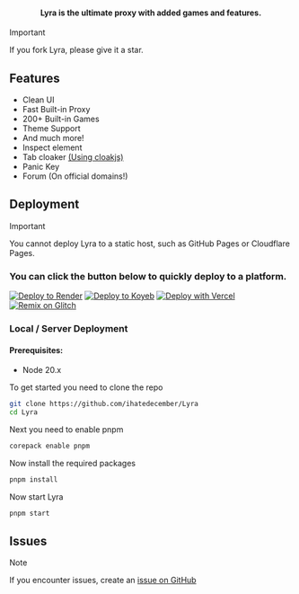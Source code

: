 <div align=center>
<h4 align="center">Lyra is the ultimate proxy with added games and features.</h4>
</div>



> [!IMPORTANT]
> If you fork Lyra, please give it a star.



## Features

- Clean UI
- Fast Built-in Proxy
- 200+ Built-in Games
- Theme Support
- And much more!
- Inspect element
- Tab cloaker [(Using cloakjs)](https://github.com/Parcoil/cloak)
- Panic Key
- Forum (On official domains!)

## Deployment

> [!IMPORTANT]
> You cannot deploy Lyra to a static host, such as GitHub Pages or Cloudflare Pages.

### You can click the button below to quickly deploy to a platform.

[![Deploy to Render](https://binbashbanana.github.io/deploy-buttons/buttons/remade/render.svg)](https://render.com/deploy?repo=https://github.com/ihatedecember)
[![Deploy to Koyeb](https://binbashbanana.github.io/deploy-buttons/buttons/remade/koyeb.svg)](https://app.koyeb.com/deploy?type=git&repository=github.com/Parcoil/Lyra.org&branch=main&name=Lyra)
[![Deploy with Vercel](https://binbashbanana.github.io/deploy-buttons/buttons/remade/vercel.svg)](https://vercel.com/new/clone?repositoryurl=https://github.com/ihatedecember)
<a target="_blank" href="https://glitch.com/edit/#!/import/github/parcoil/Lyra.org"><img alt="Remix on Glitch" src="https://binbashbanana.github.io/deploy-buttons/buttons/remade/glitch.svg"></a>

### Local / Server Deployment

#### Prerequisites:

- Node 20.x

To get started you need to clone the repo

```bash
git clone https://github.com/ihatedecember/Lyra
cd Lyra
```

Next you need to enable pnpm

```bash
corepack enable pnpm 
```

Now install the required packages

```bash
pnpm install
```

Now start Lyra

```bash
pnpm start
```


## Issues

> [!NOTE]
> If you encounter issues, create an [issue on GitHub](https://github.com/ihatedecember/issues/new) 
